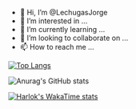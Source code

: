 - 👋 Hi, I’m @LechugasJorge
- 👀 I’m interested in ...
- 🌱 I’m currently learning ...
- 💞️ I’m looking to collaborate on ...
- 📫 How to reach me ...

[![Top Langs](https://github-readme-stats.vercel.app/api/top-langs/?username=LechugasJorge&layout=pie&theme=transparent)](https://github.com/LechugasJorge/github-readme-stats)

![Anurag's GitHub stats](https://github-readme-stats.vercel.app/api?username=LechugasJorge&show_icons=true&theme=transparent)

[![Harlok's WakaTime stats](https://github-readme-stats.vercel.app/api/wakatime?username=LechugasJorge)](https://github.com/LechugasJorge/github-readme-stats)
